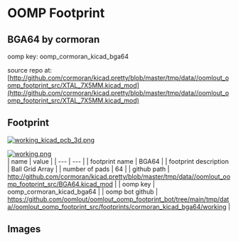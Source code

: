 # OOMP Footprint  
## BGA64  by cormoran  
  
oomp key: oomp_cormoran_kicad_bga64  
  
source repo at: [http://github.com/cormoran/kicad.pretty/blob/master/tmp/data//oomlout_oomp_footprint_src/XTAL_7X5MM.kicad_mod](http://github.com/cormoran/kicad.pretty/blob/master/tmp/data//oomlout_oomp_footprint_src/XTAL_7X5MM.kicad_mod)  
## Footprint  
  
[![working_kicad_pcb_3d.png](working_kicad_pcb_3d_600.png)](working_kicad_pcb_3d.png)  
  
[![working.png](working_600.png)](working.png)  
| name | value | 
| --- | --- | 
| footprint name | BGA64 | 
| footprint description | Ball Grid Array | 
| number of pads | 64 | 
| github path | http://github.com/cormoran/kicad.pretty/blob/master/tmp/data//oomlout_oomp_footprint_src/BGA64.kicad_mod | 
| oomp key | oomp_cormoran_kicad_bga64 | 
| oomp bot github | https://github.com/oomlout/oomlout_oomp_footprint_bot/tree/main/tmp/data//oomlout_oomp_footprint_src/footprints/cormoran_kicad_bga64/working | 
## Images  
